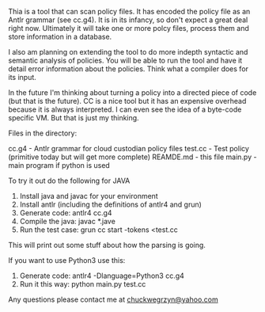 Thia is a tool that can scan policy files. It has encoded the policy file as an Antlr grammar (see cc.g4).
It is in its infancy, so don't expect a great deal right now. Ultimately it will take one or more polcy files, 
process them and store information in a database.

I also am planning on extending the tool to do more indepth syntactic and semantic analysis of policies. You
will be able to run the tool and have it detail error information about the policies. Think what a compiler 
does for its input. 

In the future I'm thinking about turning a policy into a directed piece of code (but that is the future). CC 
is a nice tool but it has an expensive overhead because it is always interpreted. I can even see the idea
of a byte-code specific VM. But that is just my thinking.

Files in the directory:

cc.g4 - Antlr grammar for cloud custodian policy files
test.cc - Test policy (primitive today but will get more complete)
REAMDE.md - this file
main.py - main program if python is used

To try it out do the following for JAVA

1) Install java and javac for your environment
2) Install antlr (including the definitions of antlr4 and grun)
3) Generate code:  antlr4 cc.g4
4) Compile the java:  javac *.jave
5) Run the test case:  grun cc start -tokens <test.cc

This will print out some stuff about how the parsing is going.

If you want to use Python3 use this:

1) Generate code:  antlr4 -Dlanguage=Python3 cc.g4
2) Run it this way: python main.py test.cc
 

Any questions please contact me at chuckwegrzyn@yahoo.com


